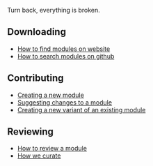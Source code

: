 Turn back, everything is broken.

## Downloading
- [How to find modules on website]()
- [How to search modules on github]()

## Contributing
- [Creating a new module](https://github.com/arlittr/junk4/wiki/Adding-a-module)
- [Suggesting changes to a module]()
- [Creating a new variant of an existing module]()

## Reviewing
- [How to review a module]()
- [How we curate]()

